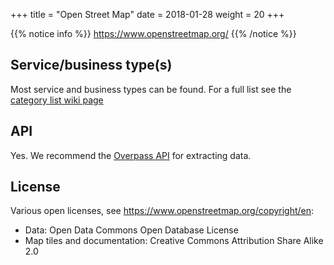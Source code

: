 +++
title = "Open Street Map"
date =  2018-01-28
weight = 20
+++

{{% notice info %}}
https://www.openstreetmap.org/
{{% /notice %}}


## Service/business type(s)

Most service and business types can be found. For a full list see the [category list wiki page](https://wiki.openstreetmap.org/wiki/OpenStreetBrowser/Category_list)


## API

Yes. We recommend the [Overpass API](https://wiki.openstreetmap.org/wiki/Overpass_API) for extracting data.


## License

Various open licenses, see https://www.openstreetmap.org/copyright/en:

- Data: Open Data Commons Open Database License
- Map tiles and documentation: Creative Commons Attribution Share Alike 2.0
